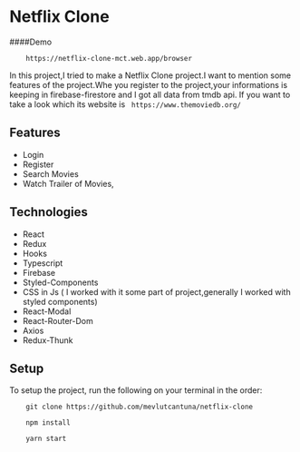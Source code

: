 # Netflix Clone

####Demo
```
    https://netflix-clone-mct.web.app/browser
```

In this project,I tried to make a Netflix Clone project.I want to  mention some features of the project.Whe you register to the project,your informations is keeping in firebase-firestore and I got all data from tmdb api.
If you want to take a look which its website is ``` https://www.themoviedb.org/```

## Features
- Login
- Register
- Search Movies
- Watch Trailer of Movies,

## Technologies
- React
- Redux
- Hooks
- Typescript
- Firebase
- Styled-Components
- CSS in Js ( I worked with it some part of project,generally I worked with styled components)  
- React-Modal
- React-Router-Dom
- Axios
- Redux-Thunk

## Setup

To setup the project, run the following on your terminal in the order:

```
    git clone https://github.com/mevlutcantuna/netflix-clone
```
```
    npm install
```
```
    yarn start
```